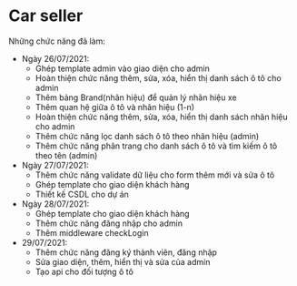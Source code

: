 # Car seller
Những chức năng đã làm:
- Ngày 26/07/2021:
    + Ghép template admin vào giao diện cho admin
    + Hoàn thiện chức năng thêm, sửa, xóa, hiển thị danh sách ô tô cho admin
    + Thêm bảng Brand(nhãn hiệu) để quản lý nhãn hiệu xe
    + Thêm quan hệ giữa ô tô và nhãn hiệu (1-n)
    + Hoàn thiện chức năng thêm, sửa, xóa, hiển thị danh sách nhãn hiệu cho admin
    + Thêm chức năng lọc danh sách ô tô theo nhãn hiệu (admin)
    + Thêm chức năng phân trang cho danh sách ô tô và tìm kiếm ô tô theo tên (admin)
- Ngày 27/07/2021:
    + Thêm chức năng validate dữ liệu cho form thêm mới và sửa ô tô
    + Ghép template cho giao diện khách hàng
    + Thiết kế CSDL cho dự án
- Ngày 28/07/2021:  
    + Ghép template cho giao diện khách hàng
    + Thêm chức năng đăng nhập cho admin
    + Thêm middleware checkLogin
- 29/07/2021:
    + Thêm chức năng đăng ký thành viên, đăng nhập
    + Sửa giao diện, thêm, hiển thị và sửa của admin
    + Tạo api cho đối tượng ô tô
